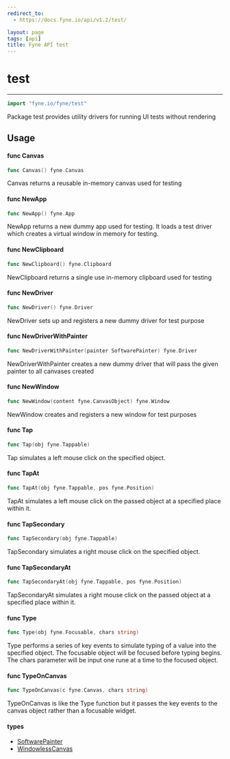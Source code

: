 ```yaml
---
redirect_to:
  - https://docs.fyne.io/api/v1.2/test/

layout: page
tags: [api]
title: Fyne API test
---
```



# test
---
```go
import "fyne.io/fyne/test"
```

Package test provides utility drivers for running UI tests without rendering

## Usage

#### func  Canvas

```go
func Canvas() fyne.Canvas
```
Canvas returns a reusable in-memory canvas used for testing

#### func  NewApp

```go
func NewApp() fyne.App
```
NewApp returns a new dummy app used for testing. It loads a test driver which creates a virtual window in memory for testing.

#### func  NewClipboard

```go
func NewClipboard() fyne.Clipboard
```
NewClipboard returns a single use in-memory clipboard used for testing

#### func  NewDriver

```go
func NewDriver() fyne.Driver
```
NewDriver sets up and registers a new dummy driver for test purpose

#### func  NewDriverWithPainter

```go
func NewDriverWithPainter(painter SoftwarePainter) fyne.Driver
```
NewDriverWithPainter creates a new dummy driver that will pass the given painter to all canvases created

#### func  NewWindow

```go
func NewWindow(content fyne.CanvasObject) fyne.Window
```
NewWindow creates and registers a new window for test purposes

#### func  Tap

```go
func Tap(obj fyne.Tappable)
```
Tap simulates a left mouse click on the specified object.

#### func  TapAt

```go
func TapAt(obj fyne.Tappable, pos fyne.Position)
```
TapAt simulates a left mouse click on the passed object at a specified place within it.

#### func  TapSecondary

```go
func TapSecondary(obj fyne.Tappable)
```
TapSecondary simulates a right mouse click on the specified object.

#### func  TapSecondaryAt

```go
func TapSecondaryAt(obj fyne.Tappable, pos fyne.Position)
```
TapSecondaryAt simulates a right mouse click on the passed object at a specified place within it.

#### func  Type

```go
func Type(obj fyne.Focusable, chars string)
```
Type performs a series of key events to simulate typing of a value into the specified object. The focusable object will be focused before typing begins. The chars parameter will be input one rune at a time to the focused object.

#### func  TypeOnCanvas

```go
func TypeOnCanvas(c fyne.Canvas, chars string)
```
TypeOnCanvas is like the Type function but it passes the key events to the canvas object rather than a focusable widget.

#### types

 * [SoftwarePainter](softwarepainter.html)
 * [WindowlessCanvas](windowlesscanvas.html)
